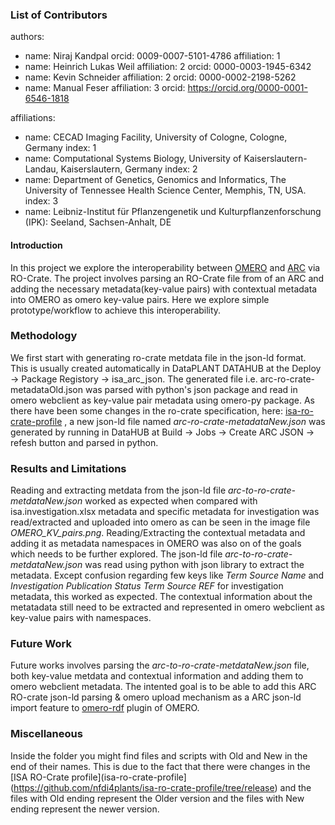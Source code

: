 ### List of Contributors

authors:
  - name: Niraj Kandpal
    orcid: 0009-0007-5101-4786
    affiliation: 1
  - name: Heinrich Lukas Weil
    affiliation: 2
    orcid: 0000-0003-1945-6342
  - name: Kevin Schneider
    affiliation: 2
    orcid: 0000-0002-2198-5262
  - name: Manual Feser
    affiliation: 3
    orcid: https://orcid.org/0000-0001-6546-1818
  
affiliations:
  - name: CECAD Imaging Facility, University of Cologne, Cologne, Germany
    index: 1
  - name: Computational Systems Biology, University of Kaiserslautern-Landau, Kaiserslautern, Germany
    index: 2
  - name: Department of Genetics, Genomics and Informatics, The University of Tennessee Health Science Center, Memphis, TN, USA.
    index: 3
  - name: Leibniz-Institut für Pflanzengenetik und Kulturpflanzenforschung (IPK): Seeland, Sachsen-Anhalt, DE 
   


#### Introduction

In this project we explore the interoperability between [OMERO](https://www.openmicroscopy.org/omero/) and [ARC](https://nfdi4plants.github.io/nfdi4plants.knowledgebase/core-concepts/arc/) via RO-Crate. The project involves parsing an RO-Crate file from of an ARC and adding the necessary metadata(key-value pairs) with contextual metadata into OMERO as omero key-value pairs. Here we explore simple prototype/workflow to achieve this interoperability.

### Methodology

We first start with generating ro-crate metdata file in the json-ld format. This is usually created automatically in DataPLANT DATAHUB at the Deploy -> Package Registory -> isa_arc_json. The generated file i.e. arc-ro-crate-metadataOld.json was parsed with python's json package and read in omero webclient as key-value pair metadata using omero-py package. As there have been some changes in the ro-crate specification, here: [isa-ro-crate-profile](https://github.com/nfdi4plants/isa-ro-crate-profile/tree/release) , a new json-ld file named *arc-ro-crate-metadataNew.json* was generated by running in DataHUB at Build -> Jobs -> Create ARC JSON -> refesh button and parsed in python.


### Results and Limitations

Reading and extracting metdata from the json-ld file *arc-to-ro-crate-metdataNew.json* worked as expected when compared with isa.investigation.xlsx metadata and specific metadata for investigation was read/extracted and uploaded into omero as can be seen in the image file *OMERO_KV_pairs.png*. Reading/Extracting the contextual metadata and adding it as metadata namespaces in OMERO was also on of the goals which needs to be further explored.
The json-ld file *arc-to-ro-crate-metdataNew.json* was read using python with json library to extract the metadata. Except confusion regarding few keys like *Term Source Name* and *Investigation Publication Status Term Source REF* for investigation metadata, this worked as expected. The contextual information about the metatadata still need to be extracted and represented in omero webclient as key-value pairs with namespaces.

### Future Work

Future works involves parsing the *arc-to-ro-crate-metdataNew.json* file, both key-value metdata and contextual information and adding them to omero webclient metadata. The intented goal is to be able to add this ARC RO-crate json-ld parsing & omero upload mechanism as a ARC json-ld import feature to [omero-rdf](https://github.com/German-BioImaging/omero-rdf) plugin of OMERO. 

### Miscellaneous

Inside the folder you might find files and scripts with Old and New in the end of their names. This is due to the fact that there were changes in the [ISA RO-Crate profile](isa-ro-crate-profile](https://github.com/nfdi4plants/isa-ro-crate-profile/tree/release) and the files with Old ending represent the Older version and the files with New ending represent the newer version.

